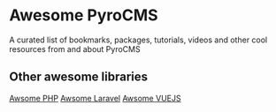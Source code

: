 # Awesome PyroCMS
A curated list of bookmarks, packages, tutorials, videos and other cool resources from and about PyroCMS

## Other awesome libraries
[Awsome PHP](https://github.com/ziadoz/awesome-php)
[Awsome Laravel](https://github.com/chiraggude/awesome-laravel)
[Awsome VUEJS](https://github.com/vuejs/awesome-vue)
